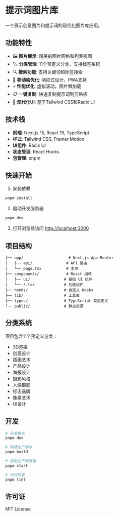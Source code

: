# 提示词图片库

一个展示创意图片和提示词的现代化图片库应用。

## 功能特性

- 🖼️ **图片展示**: 精美的图片网格和列表视图
- 🏷️ **分类管理**: 11个预定义分类，支持标签系统
- 🔍 **搜索功能**: 支持关键词和标签搜索
- 📱 **移动端优化**: 响应式设计，PWA支持
- ⚡ **性能优化**: 虚拟滚动，图片懒加载
- 📋 **一键复制**: 快速复制提示词到剪贴板
- 🎨 **现代化UI**: 基于Tailwind CSS和Radix UI

## 技术栈

- **前端**: Next.js 15, React 19, TypeScript
- **样式**: Tailwind CSS, Framer Motion
- **UI组件**: Radix UI
- **状态管理**: React Hooks
- **包管理**: pnpm

## 快速开始

1. 安装依赖
```bash
pnpm install
```

2. 启动开发服务器
```bash
pnpm dev
```

3. 打开浏览器访问 [http://localhost:3000](http://localhost:3000)

## 项目结构

```
├── app/                    # Next.js App Router
│   ├── api/               # API 路由
│   └── page.tsx           # 主页
├── components/            # React 组件
│   ├── ui/               # 基础 UI 组件
│   └── *.tsx             # 功能组件
├── hooks/                # 自定义 Hooks
├── lib/                  # 工具库
├── types/                # TypeScript 类型定义
└── public/               # 静态资源
```

## 分类系统

项目包含11个预定义分类：
- 3D渲染
- 创意设计
- 插画艺术
- 产品设计
- 海报设计
- 摄影风格
- 人像摄影
- 标志品牌
- 像素艺术
- UI设计

## 开发

```bash
# 开发模式
pnpm dev

# 构建生产版本
pnpm build

# 启动生产服务器
pnpm start

# 代码检查
pnpm lint
```

## 许可证

MIT License 